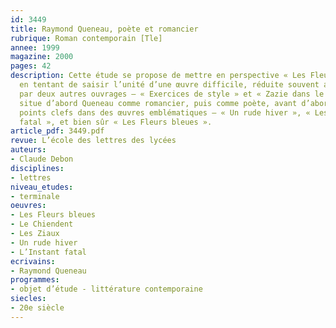 ```yaml
---
id: 3449
title: Raymond Queneau, poète et romancier
rubrique: Roman contemporain [Tle]
annee: 1999
magazine: 2000
pages: 42
description: Cette étude se propose de mettre en perspective « Les Fleurs bleues »
  en tentant de saisir l’unité d’une œuvre difficile, réduite souvent au succès remporté
  par deux autres ouvrages – « Exercices de style » et « Zazie dans le métro ». Il
  situe d’abord Queneau comme romancier, puis comme poète, avant d’aborder quelques
  points clefs dans des œuvres emblématiques – « Un rude hiver », « Les Ziaux », « L’Instant
  fatal », et bien sûr « Les Fleurs bleues ».
article_pdf: 3449.pdf
revue: L’école des lettres des lycées
auteurs:
- Claude Debon
disciplines:
- lettres
niveau_etudes:
- terminale
oeuvres:
- Les Fleurs bleues
- Le Chiendent
- Les Ziaux
- Un rude hiver
- L’Instant fatal
ecrivains:
- Raymond Queneau
programmes:
- objet d’étude - littérature contemporaine
siecles:
- 20e siècle
---
```

